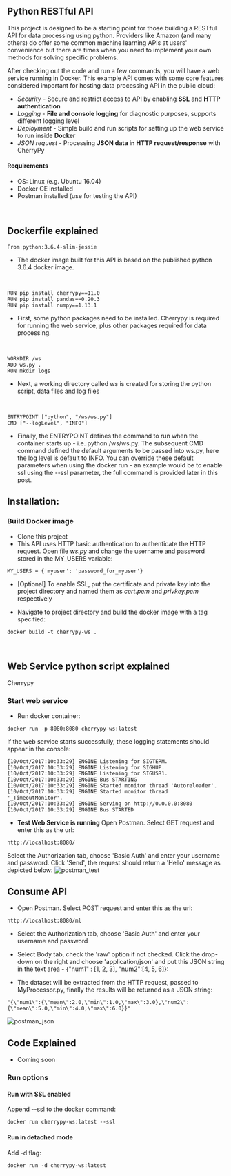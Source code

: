 Python RESTful API
-------------
This project is designed to be a starting point for those building a RESTful API for data processing using python.  Providers like Amazon (and many others) do offer some common machine learning APIs at users' convenience but there are times when you need to implement your own methods for solving specific problems.

After checking out the code and run a few commands, you will have a web service running in Docker.   This example API comes with some core features considered important for hosting data processing API in the public cloud:
- *Security* - Secure and restrict access to API by enabling **SSL** and **HTTP authentication**
- *Logging* - **File and console logging** for diagnostic purposes, supports different logging level
- *Deployment* - Simple build and run scripts for setting up the web service to run inside **Docker**
- *JSON request* - Processing **JSON data in HTTP request/response** with CherryPy

#### Requirements
- OS: Linux (e.g. Ubuntu 16.04)
- Docker CE installed
- Postman installed (use for testing the API)
<br/>

## Dockerfile explained
``` 
From python:3.6.4-slim-jessie
```
- The docker image built for this API is based on the published python 3.6.4 docker image.
<br />

``` 
RUN pip install cherrypy==11.0
RUN pip install pandas==0.20.3
RUN pip install numpy==1.13.1
```
- First, some python packages need to be installed. Cherrypy is required for running the web service, plus other packages required for data processing.
<br />

``` 
WORKDIR /ws
ADD ws.py .
RUN mkdir logs
```
- Next, a working directory called *ws* is created for storing the python script, data files and log files
<br />

```
ENTRYPOINT ["python", "/ws/ws.py"]
CMD ["--logLevel", "INFO"]
``` 
- Finally, the ENTRYPOINT defines the command to run when the container starts up - i.e. python /ws/ws.py.  The subsequent CMD command defined the default arguments to be passed into ws.py, here the log level is default to INFO.  You can override these default parameters when using the docker run - an example would be to enable ssl using the --ssl parameter, the full command is provided later in this post.

## Installation: 
### Build Docker image
- Clone this project
- This API uses HTTP basic authentication to authenticate the HTTP request.  Open file *ws.py* and change the username and password stored in the MY_USERS variable:
```
MY_USERS = {'myuser': 'password_for_myuser'}
```
- [Optional] To enable SSL, put the certificate and private key into the project directory and named them as *cert.pem* and *privkey.pem* respectively

- Navigate to project directory and build the docker image with a tag specified:
```
docker build -t cherrypy-ws .
```
<br/>

## Web Service python script explained
Cherrypy

### Start web service
- Run docker container:
```  
docker run -p 8080:8080 cherrypy-ws:latest
```
If the web service starts successfully, these logging statements should appear in the console:
```
[10/Oct/2017:10:33:29] ENGINE Listening for SIGTERM.
[10/Oct/2017:10:33:29] ENGINE Listening for SIGHUP.
[10/Oct/2017:10:33:29] ENGINE Listening for SIGUSR1.
[10/Oct/2017:10:33:29] ENGINE Bus STARTING
[10/Oct/2017:10:33:29] ENGINE Started monitor thread 'Autoreloader'.
[10/Oct/2017:10:33:29] ENGINE Started monitor thread '_TimeoutMonitor'.
[10/Oct/2017:10:33:29] ENGINE Serving on http://0.0.0.0:8080
[10/Oct/2017:10:33:29] ENGINE Bus STARTED
```
- **Test Web Service is running** 
Open Postman.  Select GET request and enter this as the url:
```
http://localhost:8080/
```
Select the Authorization tab, choose 'Basic Auth' and enter your username and password. Click 'Send', the request should return a 'Hello' message as depicted below:
![postman_test](https://user-images.githubusercontent.com/30487789/31473845-5fa1cf98-af3a-11e7-8990-90bff866fc41.png)

## Consume API
- Open Postman.  Select POST request and enter this as the url:
```
http://localhost:8080/ml
```
- Select the Authorization tab, choose 'Basic Auth' and enter your username and password
- Select Body tab, check the 'raw' option if not checked.   Click the drop-down on the right and choose 'application/json' and put this JSON string in the text area  - {"num1" : [1, 2, 3], "num2":[4, 5, 6]}:

- The dataset will be extracted from the HTTP request, passed to MyProcessor.py, finally the results will be returned as a JSON string:
```
"{\"num1\":{\"mean\":2.0,\"min\":1.0,\"max\":3.0},\"num2\":{\"mean\":5.0,\"min\":4.0,\"max\":6.0}}"
```
![postman_json](https://user-images.githubusercontent.com/30487789/31473847-62221ebc-af3a-11e7-86d3-f8383375a448.png)
## Code Explained
- Coming soon

### Run options
#### Run with SSL enabled
Append --ssl to the docker command:
```
docker run cherrypy-ws:latest --ssl
```

#### Run in detached mode
Add -d flag:
```
docker run -d cherrypy-ws:latest
```
